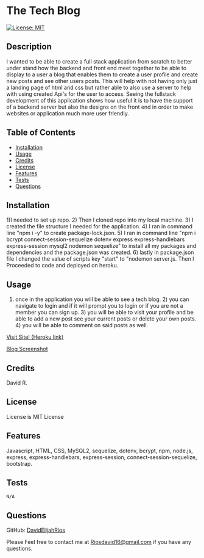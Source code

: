 # The Tech Blog 


[![License: MIT](https://img.shields.io/badge/License-MIT-yellow.svg)](https://opensource.org/licenses/MIT)


  ## Description

  
   I wanted to be able to create a full stack application from scratch to better under stand how the backend and front end meet together to be able to display to a user a blog that enables them to create a user profile and create new posts and see other users posts. This will help with not having only just a landing page of html and css but rather able to also use a server to help with using created Api's for the user to access.
   Seeing the fullstack development of this application shows how useful it is to have the support of a backend server but also the designs on the front end in order to make websites or application much more user friendly.



  ## Table of Contents
  
  - [Installation](#installation)
  - [Usage](#usage)
  - [Credits](#credits)
  - [License](#license)
  - [Features](#features)
  - [Tests](#tests)
  - [Questions](questions)


  
  ## Installation
  

  1)I needed to set up repo. 2) Then I cloned repo into my local machine. 3) I created the file structure I needed for the application. 4) I ran in command line "npm i -y" to create package-lock.json. 5) I ran in command line "npm i bcrypt connect-session-sequelize dotenv express express-handlebars express-session mysql2 nodemon sequelize" to install all my packages and dependencies and the package.json was created. 6) lastly in package.json file I changed the value of scripts key "start" to "nodemon server.js. Then I Proceeded to code and deployed on heroku.
  



  ## Usage
  

  1) once in the application you will be able to see a tech blog. 2) you can navigate to login and if it will prompt you to login or if you are not a member you can sign up. 3) you will be able to visit your profile and be able to add a new post see your current posts or delete your own posts. 4) you will be able to comment on said posts as well.

  [Visit Site! (Heroku link)](assets/images/screenshot.png)

  [Blog Screenshot](https://github.com/DavidElijahRios/The-Tech-Blog/blob/main/Public/Images/the-tech-blog-screenshot.png)




  ## Credits
  

  David R.
  




 ## License


  License is MIT License


    
    




  ## Features

  
  Javascript, HTML, CSS, MySQL2, sequelize, dotenv, bcrypt, npm, node.js, express, express-handlebars, express-session, connect-session-sequelize, bootstrap.




  ## Tests


    N/A
    

    
    
  



  ## Questions


  GitHub: [DavidElijahRios](https://github.com/DavidElijahRios)


  Please Feel free to contact me at Riosdavid16@gmail.com if you have any questions.
